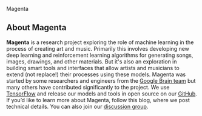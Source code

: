 Magenta

## About Magenta

 **Magenta** is a research project exploring the role of machine learning in the process of creating art and music. Primarily this involves developing new deep learning and reinforcement learning algorithms for generating songs, images, drawings, and other materials. But it's also an exploration in building smart tools and interfaces that allow artists and musicians to extend (not replace!) their processes using these models. Magenta was started by some researchers and engineers from the [Google Brain team](https://research.google.com/teams/brain/) but many others have contributed significantly to the project. We use [TensorFlow](https://www.tensorflow.org/) and release our models and tools in open source on our [GitHub](https://github.com/tensorflow/magenta). If you’d like to learn more about Magenta, follow this blog, where we post technical details. You can also join our [discussion group](https://groups.google.com/a/tensorflow.org/forum/#!forum/magenta-discuss).